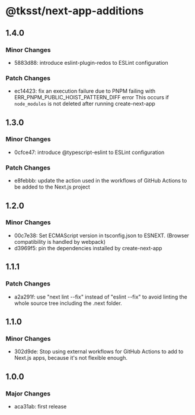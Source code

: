 # @tksst/next-app-additions

## 1.4.0

### Minor Changes

-   5883d88: introduce eslint-plugin-redos to ESLint configuration

### Patch Changes

-   ec14423: fix an execution failure due to PNPM failing with ERR_PNPM_PUBLIC_HOIST_PATTERN_DIFF error
    This occurs if `node_modules` is not deleted after running create-next-app

## 1.3.0

### Minor Changes

-   0cfce47: introduce @typescript-eslint to ESLint configuration

### Patch Changes

-   e8febbb: update the action used in the workflows of GitHub Actions to be added to the Next.js project

## 1.2.0

### Minor Changes

-   00c7e38: Set ECMAScript version in tsconfig.json to ESNEXT. (Browser compatibility is handled by webpack)
-   d3969f5: pin the dependencies installed by create-next-app

## 1.1.1

### Patch Changes

-   a2a291f: use "next lint --fix" instead of "eslint --fix" to avoid linting the whole source tree including the .next folder.

## 1.1.0

### Minor Changes

-   302d9de: Stop using external workflows for GitHub Actions to add to Next.js apps, because it's not flexible enough.

## 1.0.0

### Major Changes

-   aca31ab: first release
